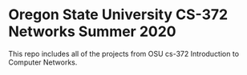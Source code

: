 # Oregon State University CS-372 Networks Summer 2020

This repo includes all of the projects from OSU cs-372 Introduction
to Computer Networks. 